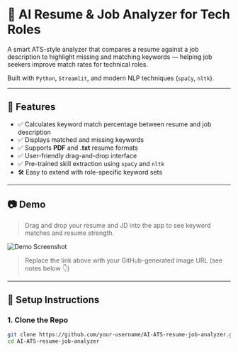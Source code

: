# 🧠 AI Resume & Job Analyzer for Tech Roles

A smart ATS-style analyzer that compares a resume against a job description to highlight missing and matching keywords — helping job seekers improve match rates for technical roles.

Built with `Python`, `Streamlit`, and modern NLP techniques (`spaCy`, `nltk`).

---

## 🚀 Features

- ✅ Calculates keyword match percentage between resume and job description
- ✅ Displays matched and missing keywords
- ✅ Supports **PDF** and **.txt** resume formats
- ✅ User-friendly drag-and-drop interface
- ✅ Pre-trained skill extraction using `spaCy` and `nltk`
- 🛠️ Easy to extend with role-specific keyword sets

---

## 📷 Demo

> Drag and drop your resume and JD into the app to see keyword matches and resume strength.

![Demo Screenshot](https://user-images.githubusercontent.com/your-uploaded-image-link-here)

> Replace the link above with your GitHub-generated image URL (see notes below 👇)

---

## 🔧 Setup Instructions

### 1. Clone the Repo

```bash
git clone https://github.com/your-username/AI-ATS-resume-job-analyzer.git
cd AI-ATS-resume-job-analyzer
